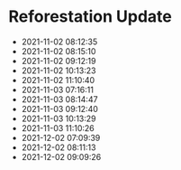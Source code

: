 # Reforestation Update
- 2021-11-02 08:12:35
- 2021-11-02 08:15:10
- 2021-11-02 09:12:19
- 2021-11-02 10:13:23
- 2021-11-02 11:10:40
- 2021-11-03 07:16:11
- 2021-11-03 08:14:47
- 2021-11-03 09:12:40
- 2021-11-03 10:13:29
- 2021-11-03 11:10:26
- 2021-12-02 07:09:39
- 2021-12-02 08:11:13
- 2021-12-02 09:09:26

